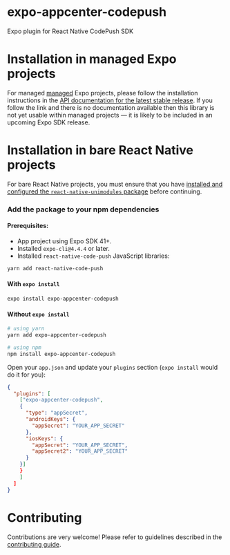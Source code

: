 # expo-appcenter-codepush

Expo plugin for React Native CodePush SDK

# Installation in managed Expo projects

For managed [managed](https://docs.expo.io/versions/latest/introduction/managed-vs-bare/) Expo projects, please follow the installation instructions in the [API documentation for the latest stable release](#api-documentation). If you follow the link and there is no documentation available then this library is not yet usable within managed projects &mdash; it is likely to be included in an upcoming Expo SDK release.

# Installation in bare React Native projects

For bare React Native projects, you must ensure that you have [installed and configured the `react-native-unimodules` package](https://github.com/expo/expo/tree/master/packages/react-native-unimodules) before continuing.

### Add the package to your npm dependencies

#### Prerequisites:

- App project using Expo SDK 41+.
- Installed `expo-cli@4.4.4` or later.
- Installed `react-native-code-push` JavaScript libraries:

```sh
yarn add react-native-code-push
```

#### With `expo install`

```
expo install expo-appcenter-codepush
```

#### Without `expo install`

```sh
# using yarn
yarn add expo-appcenter-codepush

# using npm
npm install expo-appcenter-codepush
```

Open your `app.json` and update your `plugins` section (`expo install` would do it for you):

```json
{
  "plugins": [
    ["expo-appcenter-codepush",
    {
      "type": "appSecret",
      "androidKeys": {
        "appSecret": "YOUR_APP_SECRET"
      },
      "iosKeys": {
        "appSecret": "YOUR_APP_SECRET",
        "appSecret2": "YOUR_APP_SECRET"
      }
    }]
    }
    ]
  ]
}
```

# Contributing

Contributions are very welcome! Please refer to guidelines described in the [contributing guide](https://github.com/expo/expo#contributing).
